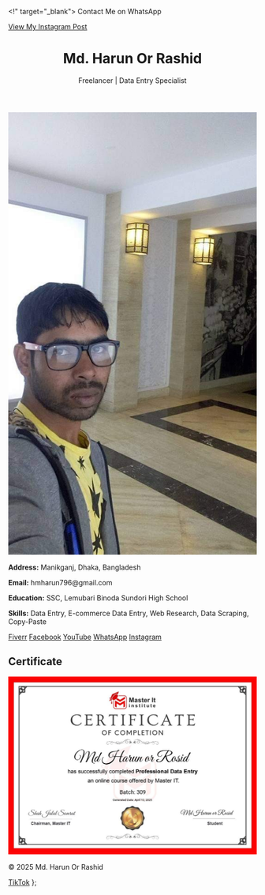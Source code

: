 <!" target="_blank">
    Contact Me on WhatsApp
  </a>
</div>
<div class="buttons">
  <a class="button" href="https://www.instagram.com/p/DIeAfFXT_oO/" target="_blank">
    View My Instagram Post
  </a>
</div>
<!DOCTYPE html>
<html lang="en">
<head>
  <meta charset="UTF-8" />
  <meta name="viewport" content="width=device-width, initial-scale=1.0" />
  <title>Md. Harun Or Rashid</title>
  <link rel="stylesheet" href="style.css" />
</head>
<body>
  <header>
    <h1>Md. Harun Or Rashid</h1>
    <p>Freelancer | Data Entry Specialist</p>
  </header>

  <section class="profile">
    <img src="harun.jpg" alt="Harun's Photo" class="profile-img" />
    <p><strong>Address:</strong> Manikganj, Dhaka, Bangladesh</p>
    <p><strong>Email:</strong> hmharun796@gmail.com</p>
    <p><strong>Education:</strong> SSC, Lemubari Binoda Sundori High School</p>
    <p><strong>Skills:</strong> Data Entry, E-commerce Data Entry, Web Research, Data Scraping, Copy-Paste</p>
  </section>

  <section class="links">
    <a href="https://www.fiverr.com/s/dDlW3G3" class="btn green" target="_blank">Fiverr</a>
    <a href="https://www.facebook.com/share/r/1BcEg68nzy/" class="btn blue" target="_blank">Facebook</a>
    <a href="https://youtube.com/@mdharun-n6j" class="btn red" target="_blank">YouTube</a>
    <a href="https://wa.me/8801648131500?text=Hi,%20I%20want%20to%20contact%20you" class="btn darkgreen" target="_blank">WhatsApp</a>
    <a href="https://www.instagram.com/p/DIeAfFXT_oO/" class="btn purple" target="_blank">Instagram</a>
  </section>

  <section class="certificate">
    <h2>Certificate</h2>
    <img src="certificate.jpg" alt="Certificate" class="certificate-img" />
  </section>

  <footer>
    <p>© 2025 Md. Harun Or Rashid</p>
  </footer>
</body>
</html>
<a 
  background-color: #ff69b4;
}
.btn.pink:hover {
  background-color: #ff1493;<a href="https://www.tiktok.com/@user6071584366187" class="btn pink" target="_blank">TikTok</a>
};
